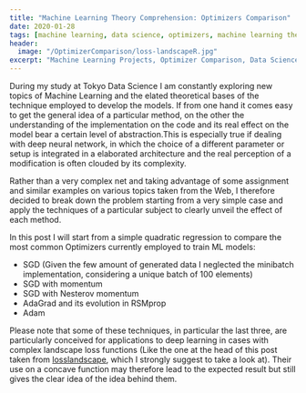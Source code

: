 ```yaml
---
title: "Machine Learning Theory Comprehension: Optimizers Comparison"                
date: 2020-01-28
tags: [machine learning, data science, optimizers, machine learning theory]
header:
  image: "/OptimizerComparison/loss-landscapeR.jpg"
excerpt: "Machine Learning Projects, Optimizer Comparison, Data Science"
---
```


During my study at Tokyo Data Science I am constantly exploring new topics of Machine Learning and the elated theoretical bases of the technique employed to develop the models. If from one hand it comes easy to get the general idea of a particular method, on the other the understanding of the implementation on the code and its real effect on the model bear a certain level of abstraction.This is especially true if dealing with deep neural network, in which the choice of a different parameter or setup is integrated in a elaborated architecture and the real perception of a modification is often clouded by its complexity.

Rather than a very complex net and taking advantage of some assignment and similar examples on various topics taken from the Web, I therefore decided to break down the problem starting from a very simple case and apply the techniques of a particular subject to clearly unveil the effect of each method.

In this post I will start from a simple quadratic regression to compare the most common Optimizers currently employed to train ML models:

* SGD (Given the few amount of generated data I neglected the minibatch implementation, considering a unique batch of 100 elements)
* SGD with momentum
* SGD with Nesterov momentum
* AdaGrad and its evolution in RSMprop
* Adam   

Please note that some of these techniques, in particular the last three, are particularly conceived for applications to deep learning in cases with complex landscape loss functions (Like the one at the head of this post taken from [losslandscape](https://losslandscape.com/[]), which I strongly suggest to take a look at). Their use on a concave function may therefore lead to the expected result but still gives the clear idea of the idea behind them.

